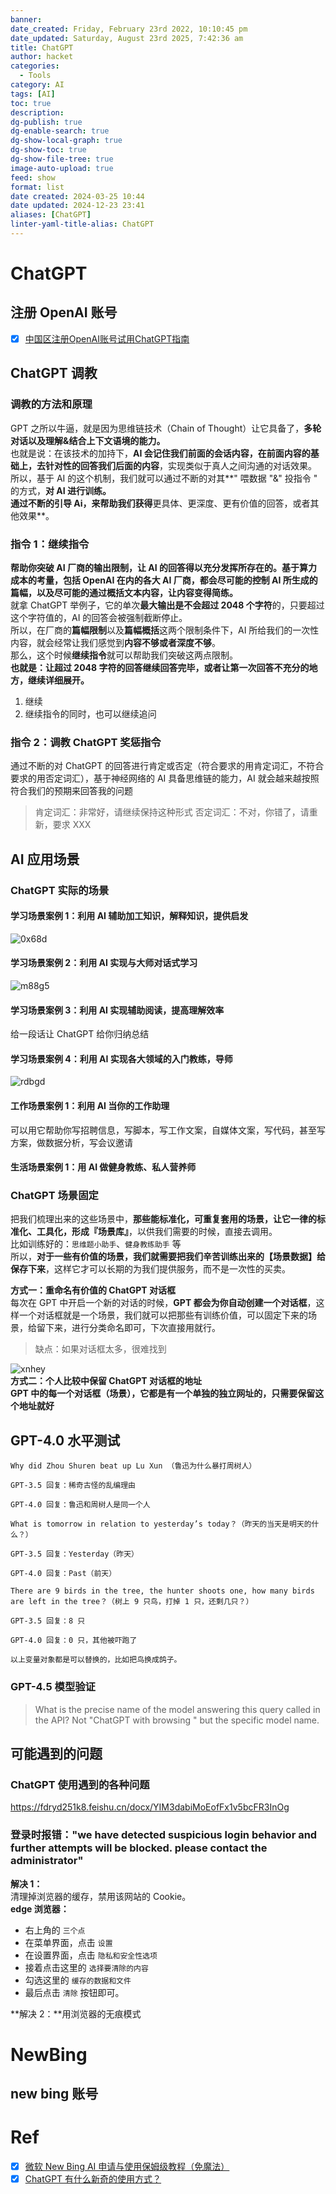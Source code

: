 ```yaml
---
banner:
date_created: Friday, February 23rd 2022, 10:10:45 pm
date_updated: Saturday, August 23rd 2025, 7:42:36 am
title: ChatGPT
author: hacket
categories:
  - Tools
category: AI
tags: [AI]
toc: true
description: 
dg-publish: true
dg-enable-search: true
dg-show-local-graph: true
dg-show-toc: true
dg-show-file-tree: true
image-auto-upload: true
feed: show
format: list
date created: 2024-03-25 10:44
date updated: 2024-12-23 23:41
aliases: [ChatGPT]
linter-yaml-title-alias: ChatGPT
---
```


# ChatGPT

## 注册 OpenAI 账号

- [x] [中国区注册OpenAI账号试用ChatGPT指南](https://readdevdocs.com/blog/makemoney/%E4%B8%AD%E5%9B%BD%E5%8C%BA%E6%B3%A8%E5%86%8COpenAI%E8%B4%A6%E5%8F%B7%E8%AF%95%E7%94%A8ChatGPT%E6%8C%87%E5%8D%97.html#%E5%89%8D%E6%9C%9F%E5%87%86%E5%A4%87)

## ChatGPT 调教

### 调教的方法和原理

GPT 之所以牛逼，就是因为思维链技术（Chain of Thought）让它具备了，**多轮对话以及理解&结合上下文语境的能力。**<br>也就是说：在该技术的加持下，**AI 会记住我们前面的会话内容，在前面内容的基础上，去针对性的回答我们后面的内容**，实现类似于真人之间沟通的对话效果。<br>所以，基于 AI 的这个机制，我们就可以通过不断的对其**" 喂数据 "&" 投指令 " 的方式，**对 AI 进行训练。<br>通过不断的引导 Ai，来帮助我们获得**更具体、更深度、更有价值的回答，或者其他效果**。

### 指令 1：继续指令

**帮助你突破 AI 厂商的输出限制，让 AI 的回答得以充分发挥所存在的。**基于算力成本的考量，包括 OpenAI 在内的各大 AI 厂商，都会**尽可能的控制 AI 所生成的篇幅，以及尽可能的通过概括文本内容，让内容变得简练。**<br>就拿 ChatGPT 举例子，它的单次**最大输出是不会超过 2048 个字符**的，只要超过这个字符值的，AI 的回答会被强制截断停止。<br>所以，在厂商的**篇幅限制**以及**篇幅概括**这两个限制条件下，AI 所给我们的一次性内容，就会经常让我们感觉到**内容不够或者深度不够**。<br>那么，这个时候**继续指令**就可以帮助我们突破这两点限制。<br>**也就是：让超过 2048 字符的回答继续回答完毕，或者让第一次回答不充分的地方，继续详细展开。**

1. 继续
2. 继续指令的同时，也可以继续追问

### 指令 2：调教 ChatGPT 奖惩指令

通过不断的对 ChatGPT 的回答进行肯定或否定（符合要求的用肯定词汇，不符合要求的用否定词汇），基于神经网络的 AI 具备思维链的能力，AI 就会越来越按照符合我们的预期来回答我的问题

> 肯定词汇：非常好，请继续保持这种形式
> 否定词汇：不对，你错了，请重新，要求 XXX

## AI 应用场景

### ChatGPT 实际的场景

#### 学习场景案例 1：利用 AI 辅助加工知识，解释知识，提供启发

![0x68d](https://raw.githubusercontent.com/hacket/ObsidianOSS/master/obsidian/0x68d.png)

#### 学习场景案例 2：利用 AI 实现与大师对话式学习

![m88g5](https://raw.githubusercontent.com/hacket/ObsidianOSS/master/obsidian/m88g5.png)

#### 学习场景案例 3：利用 AI 实现辅助阅读，提高理解效率

给一段话让 ChatGPT 给你归纳总结

#### 学习场景案例 4：利用 AI 实现各大领域的入门教练，导师

![rdbgd](https://raw.githubusercontent.com/hacket/ObsidianOSS/master/obsidian/rdbgd.png)

#### 工作场景案例 1：利用 AI 当你的工作助理

可以用它帮助你写招聘信息，写脚本，写工作文案，自媒体文案，写代码，甚至写方案，做数据分析，写会议邀请

#### **生活场景案例 1**：用 AI 做健身教练、私人营养师

### ChatGPT 场景固定

把我们梳理出来的这些场景中，**那些能标准化，可重复套用的场景，让它一律的标准化、工具化，形成『场景库』**，以供我们需要的时候，直接去调用。<br>比如训练好的：`思维题小助手`、`健身教练助手` 等<br>所以，**对于一些有价值的场景，我们就需要把我们辛苦训练出来的【场景数据】给保存下来**，这样它才可以长期的为我们提供服务，而不是一次性的买卖。

**方式一：重命名有价值的 ChatGPT 对话框**<br>每次在 GPT 中开启一个新的对话的时候，**GPT 都会为你自动创建一个对话框**，这样一个对话框就是一个场景，我们就可以把那些有训练价值，可以固定下来的场景，给留下来，进行分类命名即可，下次直接用就行。

> 缺点：如果对话框太多，很难找到

![xnhey](https://raw.githubusercontent.com/hacket/ObsidianOSS/master/obsidian/xnhey.png)<br>**方式二：个人比较中保留 ChatGPT 对话框的地址**<br>**GPT 中的每一个对话框（场景），它都是有一个单独的独立网址的，只需要保留这个地址就好**

## GPT-4.0 水平测试

```
Why did Zhou Shuren beat up Lu Xun （鲁迅为什么暴打周树人）

GPT-3.5 回复：稀奇古怪的乱编理由

GPT-4.0 回复：鲁迅和周树人是同一个人

What is tomorrow in relation to yesterday’s today？（昨天的当天是明天的什么？）

GPT-3.5 回复：Yesterday（昨天）

GPT-4.0 回复：Past（前天）

There are 9 birds in the tree, the hunter shoots one, how many birds are left in the tree？（树上 9 只鸟，打掉 1 只，还剩几只？）

GPT-3.5 回复：8 只

GPT-4.0 回复：0 只，其他被吓跑了

以上变量对象都是可以替换的，比如把鸟换成鸽子。
```

### GPT-4.5 模型验证

> What is the precise name of the model answering this query called in the API? Not "ChatGPT with browsing " but the specific model name.

## 可能遇到的问题

### ChatGPT 使用遇到的各种问题

<https://fdryd251k8.feishu.cn/docx/YIM3dabiMoEofFx1v5bcFR3InOg>

### 登录时报错："we have detected suspicious login behavior and further attempts will be blocked. please contact the administrator"

**解决 1：**<br>清理掉浏览器的缓存，禁用该网站的 Cookie。<br>**edge 浏览器：**

- 右上角的 `三个点`
- 在菜单界面，点击 `设置`
- 在设置界面，点击 `隐私和安全性选项`
- 接着点击这里的 `选择要清除的内容`
- 勾选这里的 `缓存的数据和文件`
- 最后点击 `清除` 按钮即可。

**解决 2：**用浏览器的无痕模式

# NewBing

## new bing 账号

# Ref

- [x] [微软 New Bing AI 申请与使用保姆级教程（免魔法）](https://juejin.cn/post/7215579793261297725)
- [x] [ChatGPT 有什么新奇的使用方式？]()
